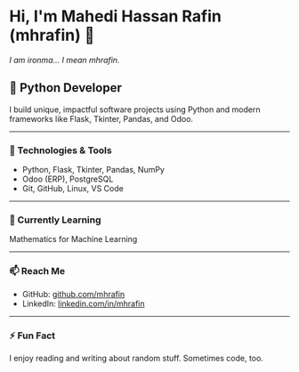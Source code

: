 # Hi, I'm Mahedi Hassan Rafin (mhrafin) 👋  
_I am ironma... I mean mhrafin._

## 🐍 Python Developer

I build unique, impactful software projects using Python and modern frameworks like Flask, Tkinter, Pandas, and Odoo.

---

### 🔧 Technologies & Tools
- Python, Flask, Tkinter, Pandas, NumPy
- Odoo (ERP), PostgreSQL
- Git, GitHub, Linux, VS Code

---

### 🌱 Currently Learning
Mathematics for Machine Learning

---

### 📫 Reach Me  
- GitHub: [github.com/mhrafin](https://github.com/mhrafin)  
- LinkedIn: [linkedin.com/in/mhrafin](https://linkedin.com/in/mhrafin)

---

### ⚡ Fun Fact  
I enjoy reading and writing about random stuff. Sometimes code, too.
